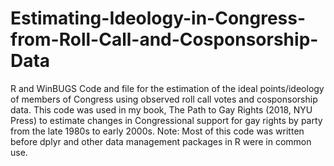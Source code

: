 # Estimating-Ideology-in-Congress-from-Roll-Call-and-Cosponsorship-Data
R and WinBUGS Code and file for the estimation of the ideal points/ideology of members of Congress using observed roll call votes and cosponsorship data.  This code was used in my book, The Path to Gay Rights (2018, NYU Press) to estimate changes in Congressional support for gay rights by party from the late 1980s to early 2000s.  Note: Most of this code was written before dplyr and other data management packages in R were in common use.
